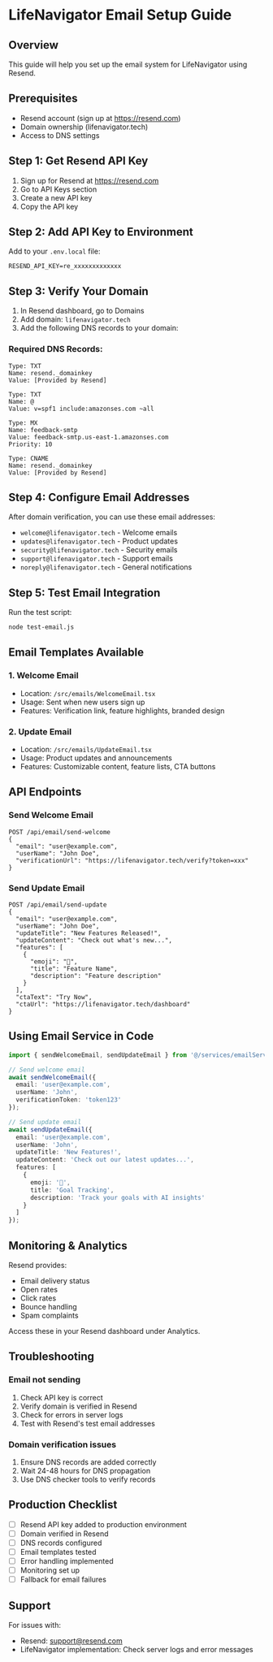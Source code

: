 # LifeNavigator Email Setup Guide

## Overview
This guide will help you set up the email system for LifeNavigator using Resend.

## Prerequisites
- Resend account (sign up at https://resend.com)
- Domain ownership (lifenavigator.tech)
- Access to DNS settings

## Step 1: Get Resend API Key

1. Sign up for Resend at https://resend.com
2. Go to API Keys section
3. Create a new API key
4. Copy the API key

## Step 2: Add API Key to Environment

Add to your `.env.local` file:
```env
RESEND_API_KEY=re_xxxxxxxxxxxxx
```

## Step 3: Verify Your Domain

1. In Resend dashboard, go to Domains
2. Add domain: `lifenavigator.tech`
3. Add the following DNS records to your domain:

### Required DNS Records:
```
Type: TXT
Name: resend._domainkey
Value: [Provided by Resend]

Type: TXT  
Name: @
Value: v=spf1 include:amazonses.com ~all

Type: MX
Name: feedback-smtp
Value: feedback-smtp.us-east-1.amazonses.com
Priority: 10

Type: CNAME
Name: resend._domainkey
Value: [Provided by Resend]
```

## Step 4: Configure Email Addresses

After domain verification, you can use these email addresses:
- `welcome@lifenavigator.tech` - Welcome emails
- `updates@lifenavigator.tech` - Product updates
- `security@lifenavigator.tech` - Security emails
- `support@lifenavigator.tech` - Support emails
- `noreply@lifenavigator.tech` - General notifications

## Step 5: Test Email Integration

Run the test script:
```bash
node test-email.js
```

## Email Templates Available

### 1. Welcome Email
- Location: `/src/emails/WelcomeEmail.tsx`
- Usage: Sent when new users sign up
- Features: Verification link, feature highlights, branded design

### 2. Update Email
- Location: `/src/emails/UpdateEmail.tsx`
- Usage: Product updates and announcements
- Features: Customizable content, feature lists, CTA buttons

## API Endpoints

### Send Welcome Email
```
POST /api/email/send-welcome
{
  "email": "user@example.com",
  "userName": "John Doe",
  "verificationUrl": "https://lifenavigator.tech/verify?token=xxx"
}
```

### Send Update Email
```
POST /api/email/send-update
{
  "email": "user@example.com",
  "userName": "John Doe",
  "updateTitle": "New Features Released!",
  "updateContent": "Check out what's new...",
  "features": [
    {
      "emoji": "🚀",
      "title": "Feature Name",
      "description": "Feature description"
    }
  ],
  "ctaText": "Try Now",
  "ctaUrl": "https://lifenavigator.tech/dashboard"
}
```

## Using Email Service in Code

```typescript
import { sendWelcomeEmail, sendUpdateEmail } from '@/services/emailService';

// Send welcome email
await sendWelcomeEmail({
  email: 'user@example.com',
  userName: 'John',
  verificationToken: 'token123'
});

// Send update email
await sendUpdateEmail({
  email: 'user@example.com',
  userName: 'John',
  updateTitle: 'New Features!',
  updateContent: 'Check out our latest updates...',
  features: [
    {
      emoji: '🎯',
      title: 'Goal Tracking',
      description: 'Track your goals with AI insights'
    }
  ]
});
```

## Monitoring & Analytics

Resend provides:
- Email delivery status
- Open rates
- Click rates
- Bounce handling
- Spam complaints

Access these in your Resend dashboard under Analytics.

## Troubleshooting

### Email not sending
1. Check API key is correct
2. Verify domain is verified in Resend
3. Check for errors in server logs
4. Test with Resend's test email addresses

### Domain verification issues
1. Ensure DNS records are added correctly
2. Wait 24-48 hours for DNS propagation
3. Use DNS checker tools to verify records

## Production Checklist

- [ ] Resend API key added to production environment
- [ ] Domain verified in Resend
- [ ] DNS records configured
- [ ] Email templates tested
- [ ] Error handling implemented
- [ ] Monitoring set up
- [ ] Fallback for email failures

## Support

For issues with:
- Resend: support@resend.com
- LifeNavigator implementation: Check server logs and error messages